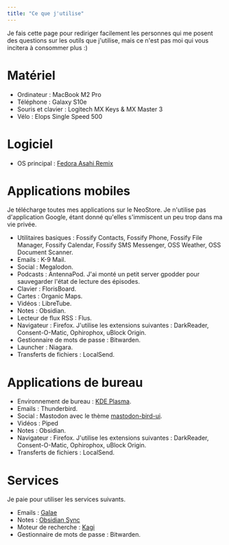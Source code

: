 ```yaml
---
title: "Ce que j'utilise"
---
```


Je fais cette page pour rediriger facilement les personnes qui me posent des questions sur les outils que j'utilise, mais ce n'est pas moi qui vous incitera à consommer plus :)

# Matériel

- Ordinateur : MacBook M2 Pro
- Téléphone : Galaxy S10e
- Souris et clavier : Logitech MX Keys & MX Master 3
- Vélo : Elops Single Speed 500

# Logiciel

- OS principal : [Fedora Asahi Remix](https://asahilinux.org/fedora/)

# Applications mobiles

Je télécharge toutes mes applications sur le NeoStore. Je n'utilise pas d'application Google, étant donné qu'elles s'immiscent un peu trop dans ma vie privée.

- Utilitaires basiques : Fossify Contacts, Fossify Phone, Fossify File Manager, Fossify Calendar, Fossify SMS Messenger, OSS Weather, OSS Document Scanner.
- Emails : K-9 Mail.
- Social : Megalodon.
- Podcasts : AntennaPod. J'ai monté un petit server gpodder pour sauvegarder l'état de lecture des épisodes.
- Clavier : FlorisBoard.
- Cartes : Organic Maps.
- Vidéos : LibreTube.
- Notes : Obsidian.
- Lecteur de flux RSS : Flus.
- Navigateur : Firefox. J'utilise les extensions suivantes : DarkReader, Consent-O-Matic, Ophirophox, uBlock Origin.
- Gestionnaire de mots de passe : Bitwarden.
- Launcher : Niagara.
- Transferts de fichiers : LocalSend.

# Applications de bureau

- Environnement de bureau : [KDE Plasma](https://kde.org/plasma-desktop/).
- Emails : Thunderbird.
- Social : Mastodon avec le thème [mastodon-bird-ui](https://github.com/ronilaukkarinen/mastodon-bird-ui).
- Vidéos : Piped
- Notes : Obsidian.
- Navigateur : Firefox. J'utilise les extensions suivantes : DarkReader, Consent-O-Matic, Ophirophox, uBlock Origin.
- Transferts de fichiers : LocalSend.

# Services

Je paie pour utiliser les services suivants.

- Emails : [Galae](https://www.galae.net/en/)
- Notes : [Obsidian Sync](https://obsidian.md/sync)
- Moteur de recherche : [Kagi](https://kagi.com/settings?p=billing_plan)
- Gestionnaire de mots de passe : Bitwarden.
